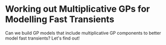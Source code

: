 # Working out Multiplicative GPs for Modelling Fast Transients

Can we build GP models that include multiplicative GP components to better 
model fast transients? Let's find out!



